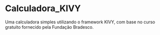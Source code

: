 # Calculadora_KIVY
Uma calculadora simples utilizando o framework KIVY, com base no curso gratuito fornecido pela Fundação Bradesco.
